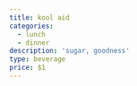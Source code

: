 ```yaml
---
title: kool aid
categories:
  - lunch
  - dinner
description: 'sugar, goodness'
type: beverage
price: $1
---
```


